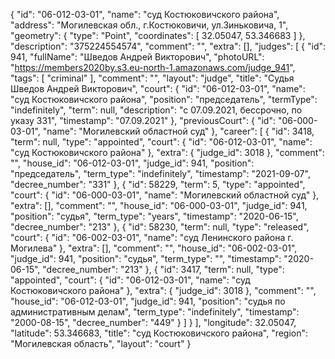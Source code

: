 {
    "id": "06-012-03-01",
    "name": "суд Костюковичского района",
    "address": "Могилевская обл., г.Костюковичи, ул.Зиньковича, 1",
    "geometry": {
        "type": "Point",
        "coordinates": [
            32.05047,
            53.346683
        ]
    },
    "description": "375224554574",
    "comment": "",
    "extra": [],
    "judges": [
        {
            "id": 941,
            "fullName": "Шведов Андрей Викторович",
            "photoURL": "https://members2020by.s3.eu-north-1.amazonaws.com/judge_941",
            "tags": [
                "criminal"
            ],
            "comment": "",
            "layout": "judge",
            "title": "Судья Шведов Андрей Викторович",
            "court": {
                "id": "06-012-03-01",
                "name": "суд Костюковичского района",
                "position": "председатель",
                "termType": "indefinitely",
                "term": null,
                "description": "c 07.09.2021, бессрочно, по указу 331",
                "timestamp": "07.09.2021"
            },
            "previousCourt": {
                "id": "06-000-03-01",
                "name": "Могилевский областной суд"
            },
            "career": [
                {
                    "id": 3418,
                    "term": null,
                    "type": "appointed",
                    "court": {
                        "id": "06-012-03-01",
                        "name": "суд Костюковичского района"
                    },
                    "extra": {
                        "judge_id": 3018
                    },
                    "comment": "",
                    "house_id": "06-012-03-01",
                    "judge_id": 941,
                    "position": "председатель",
                    "term_type": "indefinitely",
                    "timestamp": "2021-09-07",
                    "decree_number": "331"
                },
                {
                    "id": 58229,
                    "term": 5,
                    "type": "appointed",
                    "court": {
                        "id": "06-000-03-01",
                        "name": "Могилевский областной суд"
                    },
                    "extra": [],
                    "comment": "",
                    "house_id": "06-000-03-01",
                    "judge_id": 941,
                    "position": "судья",
                    "term_type": "years",
                    "timestamp": "2020-06-15",
                    "decree_number": "213"
                },
                {
                    "id": 58230,
                    "term": null,
                    "type": "released",
                    "court": {
                        "id": "06-002-03-01",
                        "name": "суд Ленинского района г. Могилева"
                    },
                    "extra": [],
                    "comment": "",
                    "house_id": "06-002-03-01",
                    "judge_id": 941,
                    "position": "судья",
                    "term_type": "",
                    "timestamp": "2020-06-15",
                    "decree_number": "213"
                },
                {
                    "id": 3417,
                    "term": null,
                    "type": "appointed",
                    "court": {
                        "id": "06-012-03-01",
                        "name": "суд Костюковичского района"
                    },
                    "extra": {
                        "judge_id": 3018
                    },
                    "comment": "",
                    "house_id": "06-012-03-01",
                    "judge_id": 941,
                    "position": "судья по административным делам",
                    "term_type": "indefinitely",
                    "timestamp": "2000-08-15",
                    "decree_number": "449"
                }
            ]
        }
    ],
    "longitude": 32.05047,
    "latitude": 53.346683,
    "title": "суд Костюковичского района",
    "region": "Могилевская область",
    "layout": "court"
}